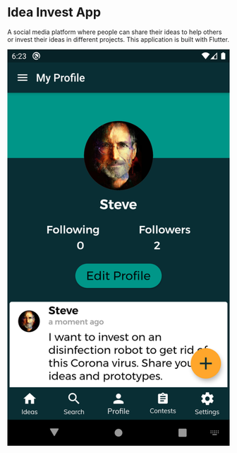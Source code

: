 # Idea Invest App
 A social media platform where people can share their ideas to help others or invest their ideas in different projects. This application is built with Flutter.
 
 ![Screenshot](screenshots/Screenshot_1600777389.png)
